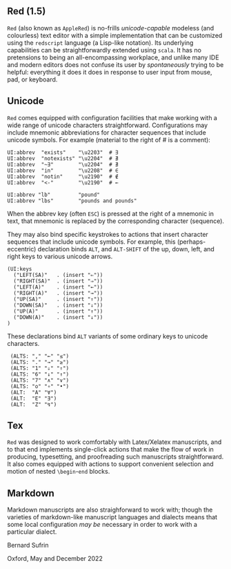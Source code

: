 

Red (1.5)
---

`Red` (also known as `AppleRed`) is no-frills *unicode-capable*
modeless (and colourless) text editor with a simple implementation
that can be customized using the `redscript` language (a Lisp-like
notation).  Its underlying capabilities can be straightforwardly
extended using `scala`.  It has no pretensions to being an
all-encompassing workplace, and unlike many IDE and modern editors
does not confuse its user by *spontaneously* trying to be helpful:
everything it does it does in response to user input from mouse,
pad, or keyboard.

Unicode
-------

`Red` comes equipped with configuration facilities that make working with a
wide range of unicode characters straightforward.  Configurations may
include mnemonic abbreviations for character sequences that include unicode
symbols. For example (material to the right of # is a comment):

    UI:abbrev  "exists"    "\u2203"  # ∃
    UI:abbrev  "notexists" "\u2204"  # ∄
    UI:abbrev  "~∃"        "\u2204"  # ∄
    UI:abbrev  "in"        "\u2208"  # ∈
    UI:abbrev  "notin"     "\u2190"  # ∉
    UI:abbrev  "<-"        "\u2190"  # ←
 
    UI:abbrev "lb"         "pound"
    UI:abbrev "lbs"        "pounds and pounds"

When the abbrev key (often `ESC`) is pressed at the right of a
mnemonic in text, that mnemonic is replaced by the corresponding
character (sequence).

They may also bind specific keystrokes to actions that insert
character sequences that include unicode symbols. For example,
this (perhaps-eccentric) declaration binds `ALT`, and `ALT-SHIFT`
of the up, down, left, and right keys to various unicode arrows.

    (UI:keys
      ("LEFT(SA)"   . (insert "⇐"))
      ("RIGHT(SA)"  . (insert "⇒"))
      ("LEFT(A)"    . (insert "←"))
      ("RIGHT(A)"   . (insert "→"))
      ("UP(SA)"     . (insert "⇑"))
      ("DOWN(SA)"   . (insert "⇓"))
      ("UP(A)"      . (insert "↑"))
      ("DOWN(A)"    . (insert "↓"))
    )

These declarations bind `ALT` variants of some ordinary keys
to unicode characters.

     (ALTS: "," "←" "≤")
     (ALTS: "." "→" "≥")
     (ALTS: "1" "⇓" "⇑")
     (ALTS: "6" "↓" "↑")
     (ALTS: "7" "∧" "∨")
     (ALTS: "o" "∘" "•")
     (ALT:  "A" "∀")
     (ALT:  "E" "∃")
     (ALT:  "Z" "↯")

Tex
---

`Red` was designed to work comfortably with Latex/Xelatex manuscripts,
and to that end implements single-click actions that make the flow
of work in producing, typesetting, and proofreading such manuscripts
straightforward.
It also comes equipped with actions to support convenient selection and
motion of nested `\begin`-`end` blocks.

Markdown
--------

Markdown manuscripts are also straighforward to work with; though
the varieties of markdown-like manuscript languages and dialects
means that some local configuration *may be* necessary in order to
work with a particular dialect.


Bernard Sufrin

Oxford, May and December 2022
